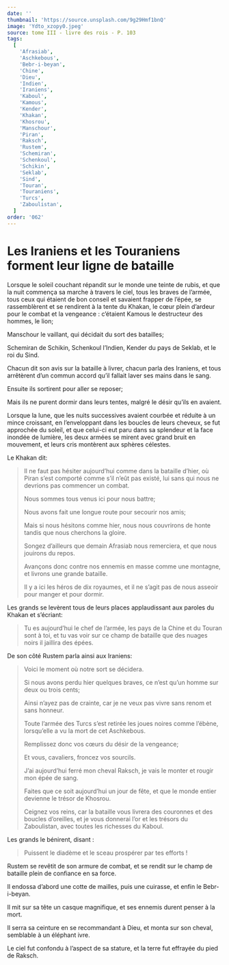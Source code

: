 ```yaml
---
date: ''
thumbnail: 'https://source.unsplash.com/9g29Hmf1bnQ'
image: 'Ydto_xzopy0.jpeg'
source: tome III - livre des rois - P. 103
tags:
  [
    'Afrasiab',
    'Aschkebous',
    'Bebr-i-beyan',
    'Chine',
    'Dieu',
    'Indien',
    'Iraniens',
    'Kaboul',
    'Kamous',
    'Kender',
    'Khakan',
    'Khosrou',
    'Manschour',
    'Piran',
    'Raksch',
    'Rustem',
    'Schemiran',
    'Schenkoul',
    'Schikin',
    'Seklab',
    'Sind',
    'Touran',
    'Touraniens',
    'Turcs',
    'Zaboulistan',
  ]
order: '062'
---
```


# Les Iraniens et les Touraniens forment leur ligne de bataille

Lorsque le soleil couchant répandit sur le monde une teinte de rubis, et que la nuit commença sa marche à travers le ciel, tous les braves de l’armée, tous ceux qui étaient de bon conseil et savaient frapper de l’épée, se rassemblèrent et se rendirent à la tente du Khakan, le cœur plein d’ardeur pour le combat et la vengeance : c’étaient Kamous le destructeur des hommes, le lion;

Manschour le vaillant, qui décidait du sort des batailles;

Schemiran de Schikin, Schenkoul l’Indien, Kender du pays de Seklab, et le roi du Sind.

Chacun dit son avis sur la bataille à livrer, chacun parla des Iraniens, et tous arrêtèrent d’un commun accord qu’il fallait laver ses mains dans le sang.

Ensuite ils sortirent pour aller se reposer;

Mais ils ne purent dormir dans leurs tentes, malgré le désir qu’ils en avaient.

Lorsque la lune, que les nuits successives avaient courbée et réduite à un mince croissant, en l’enveloppant dans les boucles de leurs cheveux, se fut approchée du soleil, et que celui-ci eut paru dans sa splendeur et la face inondée de lumière, les deux armées se mirent avec grand bruit en mouvement, et leurs cris montèrent aux sphères célestes.

Le Khakan dit:

> Il ne faut pas hésiter aujourd’hui comme dans la bataille d’hier, où Piran s’est comporté comme s’il n’eût pas existé, lui sans qui nous ne devrions pas commencer un combat.
>
> Nous sommes tous venus ici pour nous battre;
>
> Nous avons fait une longue route pour secourir nos amis;
>
> Mais si nous hésitons comme hier, nous nous couvrirons de honte tandis que nous cherchons la gloire.
>
> Songez d’ailleurs que demain Afrasiab nous remerciera, et que nous jouirons du repos.
>
> Avançons donc contre nos ennemis en masse comme une montagne, et livrons une grande bataille.
>
> Il y a ici les héros de dix royaumes, et il ne s’agit pas de nous asseoir pour manger et pour dormir.

Les grands se levèrent tous de leurs places applaudissant aux paroles du Khakan et s’écriant:

> Tu es aujourd’hui le chef de l’armée, les pays de la Chine et du Touran sont à toi, et tu vas voir sur ce champ de bataille que des nuages noirs il jaillira des épées.

De son côté Rustem parla ainsi aux Iraniens:

> Voici le moment où notre sort se décidera.
>
> Si nous avons perdu hier quelques braves, ce n’est qu’un homme sur deux ou trois cents;
>
> Ainsi n’ayez pas de crainte, car je ne veux pas vivre sans renom et sans honneur.
>
> Toute l’armée des Turcs s’est retirée les joues noires comme l’ébène, lorsqu’elle a vu la mort de cet Aschkebous.
>
> Remplissez donc vos cœurs du désir de la vengeance;
>
> Et vous, cavaliers, froncez vos sourcils.
>
> J’ai aujourd’hui ferré mon cheval Raksch, je vais le monter et rougir mon épée de sang.
>
> Faites que ce soit aujourd’hui un jour de fête, et que le monde entier devienne le trésor de Khosrou.
>
> Ceignez vos reins, car la bataille vous livrera des couronnes et des boucles d’oreilles, et je vous donnerai l’or et les trésors du Zaboulistan, avec toutes les richesses du Kaboul.

Les grands le bénirent, disant :

> Puissent le diadème et le sceau prospérer par tes efforts !

Rustem se revêtit de son armure de combat, et se rendit sur le champ de bataille plein de confiance en sa force.

Il endossa d’abord une cotte de mailles, puis une cuirasse, et enfin le Bebr-i-beyan.

Il mit sur sa tête un casque magnifique, et ses ennemis durent penser à la mort.

Il serra sa ceinture en se recommandant à Dieu, et monta sur son cheval, semblable à un éléphant ivre.

Le ciel fut confondu à l’aspect de sa stature, et la terre fut effrayée du pied de Raksch.
